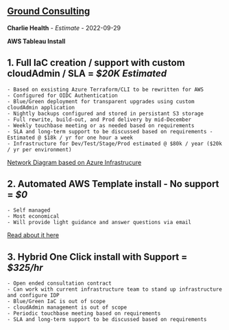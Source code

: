 ## [Ground Consulting](email://consulting@begrounded.info)

**Charlie Health** - *Estimate* - 2022-09-29

**AWS Tableau Install**

## 1. Full IaC creation / support with custom cloudAdmin / SLA = ***$20K Estimated***
	- Based on exsisting Azure Terraform/CLI to be rewritten for AWS
	- Configured for OIDC Authentication
	- Blue/Green deployment for transparent upgrades using custom cloudAdmin application
	- Nightly backups configured and stored in persistant S3 storage
	- Full rewrite, build-out, and Prod delivery by mid-December 
	- Weekly touchbase meeting or as needed based on requirements
	- SLA and long-term support to be discussed based on requirements - Estimated @ $18k / yr for one hour a week
	- Infrastructure for Dev/Test/Stage/Prod estimated @ $80k / year ($20k / yr per environment)
[Network Diagram based on Azure Infrastrucure](./cloudInfrastructure.pdf)

## 2. Automated AWS Template install - No support = ***$0***
	- Self managed
	- Most economical
	- Will provide light guidance and answer questions via email
[Read about it here](https://aws.amazon.com/quickstart/architecture/tableau-server/)

## 3. Hybrid One Click install with Support = ***$325/hr***
	- Open ended consultation contract 
	- Can work with current infrastructure team to stand up infrastructure and configure IDP
	- Blue/Green IaC is out of scope
	- cloudAdmin management is out of scope
	- Periodic touchbase meeting based on requirements
	- SLA and long-term support to be discussed based on requirements
	

